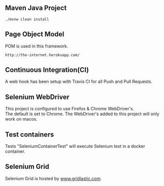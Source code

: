 Maven Java Project
-----
    ./mvnw clean install

Page Object Model
-----
POM is used in this framework.  

    http://the-internet.herokuapp.com/      

Continuous Integration(CI)
------------
A web hook has been setup with Travis CI for all Push and Pull Requests.

Selenium WebDriver
------------
This project is configured to use Firefox & Chrome WebDriver's.  
The default is set to Chrome.  The WebDriver's added to this project will only work on macos.  


Test containers
------------
Tests "SeleniumContainerTest" will execute Selenium test in a docker container.

Selenium Grid
------------
Selenium Grid is hosted by www.gridlastic.com.
